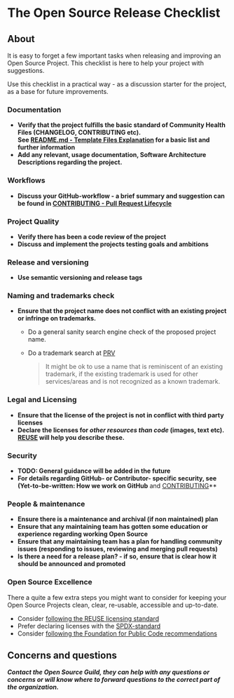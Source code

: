 # The Open Source Release Checklist

## About

It is easy to forget a few important tasks when releasing and improving an Open Source Project.
This checklist is here to help your project with suggestions.

Use this checklist in a practical way - as a discussion starter for the project, as a base for future improvements.

### Documentation

- **Verify that the project fulfills the basic standard of Community Health Files (CHANGELOG, CONTRIBUTING etc).  
    See [README.md - Template Files Explanation](README.md#contents) for a basic list and further information**
- **Add any relevant, usage documentation, Software Architecture Descriptions regarding the project.**

### Workflows

- **Discuss your GitHub-workflow - a brief summary and suggestion can be found in [CONTRIBUTING - Pull Request Lifecycle](CONTRIBUTING.adoc)**

### Project Quality

- **Verify there has been a code review of the project**
- **Discuss and implement the projects testing goals and ambitions**

### Release and versioning

- **Use semantic versioning and release tags**

### Naming and trademarks check

- **Ensure that the project name does not conflict with an existing project or infringe on trademarks.**

  - Do a general sanity search engine check of the proposed project name.
  - Do a trademark search at [PRV](https://www.prv.se/sv/immaterialrattsexpert/varumarke/databaser/)

    > It might be ok to use a name that is reminiscent of an existing trademark, if the existing trademark is used for other services/areas and is not recognized as a known trademark.

### Legal and Licensing

- **Ensure that the license of the project is not in conflict with third party licenses**
- **Declare the licenses for _other resources than code_ (images, text etc). [REUSE](https://reuse.software) will help you describe these.**

### Security

- **TODO: General guidance will be added in the future**
- **For details regarding GitHub- or Contributor- specific security, see (Yet-to-be-written: How we work on GitHub** and [CONTRIBUTING](CONTRIBUTING.adoc)**

### People & maintenance

- **Ensure there is a maintenance and archival (if non maintained) plan**
- **Ensure that any maintaining team has gotten some education or experience regarding working Open Source**
- **Ensure that any maintaining team has a plan for handling community issues (responding to issues, reviewing and merging pull requests)**
- **Is there a need for a release plan? - if so, ensure that is clear how it should be announced and promoted**

### Open Source Excellence

There a quite a few extra steps you might want to consider for keeping your Open Source Projects clean, clear, re-usable, accessible and up-to-date.

- Consider [following the REUSE licensing standard](https://reuse.software/)
- Prefer declaring licenses with the [SPDX-standard](https://spdx.github.io/spdx-spec/v2.3/using-SPDX-short-identifiers-in-source-files/)
- Consider [following the Foundation for Public Code recommendations](https://standard.publiccode.net/)

## Concerns and questions

**_Contact the Open Source Guild, they can help with any questions or concerns or will know where to forward questions to the correct part of the organization._**
